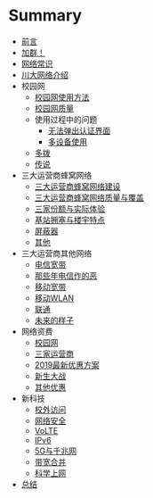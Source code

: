 # Summary

* [前言](README.md)
* [加群！](1/加群.md)
* [网络常识](2/网络常识.md)
* [川大网络介绍](3/川大网络介绍.md)
* 校园网
    * [校园网使用方法](4/校园网使用方法.md)
    * [校园网质量](4/校园网质量.md)
    * 使用过程中的问题
        * [无法弹出认证界面](4/无法弹出认证界面.md)
        * [多设备使用](4/多设备使用.md)
    * [多拨](4/多拨.md)
    * [传说](4/传说.md)
* 三大运营商蜂窝网络
    * [三大运营商蜂窝网络建设](5/三大运营商蜂窝网络建设.md)
    * [三大运营商蜂窝网络质量与覆盖](5/三大运营商蜂窝网络质量与覆盖.md)
    * [三家份额与实际体验](5/三家份额与实际体验.md)
    * [基站拥塞与楼宇特点](5/基站拥塞与楼宇特点.md)
    * [屏蔽器](5/屏蔽器.md)
    * [其他](5/其他.md)
* 三大运营商其他网络
    * [电信宽带](6/电信宽带.md)
    * [那些年电信作的恶](6/那些年电信作的恶.md)
    * [移动宽带](6/移动宽带.md)
    * [移动WLAN](6/移动WLAN.md)
    * [联通](6/联通.md)
    * [未来的样子](6/未来的样子.md)
* 网络资费
    * [校园网](7/校园网.md)
    * [三家运营商](7/三家运营商.md)
    * [2019最新优惠方案](7/2019最新优惠方案.md)
    * [新生大战](7/新生大战.md)
    * [其他优惠](7/其他优惠.md)
* 新科技
    * [校外访问](8/校外访问.md)
    * [网络安全](8/网络安全.md)
    * [VoLTE](8/VoLTE.md)
    * [IPv6](8/IPv6.md)
    * [5G与千兆网](8/5G与千兆网.md)
    * [带宽合并](8/带宽合并.md)
    * [科学上网](8/科学上网.md)
* [总结](9/总结.md)
